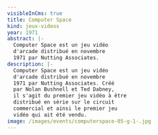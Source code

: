 ```yaml
---
visibleInCms: true
title: Computer Space
kind: jeux-videos
year: 1971
abstract: |-
  Computer Space est un jeu vidéo
  d'arcade distribué en novembre
  1971 par Nutting Associates.
description: |-
  Computer Space est un jeu vidéo
  d'arcade distribué en novembre
  1971 par Nutting Associates. Créé
  par Nolan Bushnell et Ted Dabney,
  il s'agit du premier jeu vidéo à être
  distribué en série sur le circuit
  commercial et ainsi le premier jeu
  vidéo qui ait été vendu.
image: /images/events/computerspace-05-g-1-.jpg
---
```

